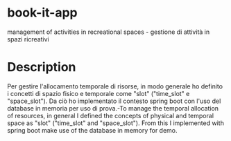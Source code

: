 # book-it-app
management of activities in recreational spaces - gestione di attività in spazi ricreativi

# Description

Per gestire  l'allocamento temporale di risorse, in modo generale ho definito i concetti di spazio fisico e temporale come "slot" ("time_slot" e "space_slot"). Da ciò ho implementato il contesto spring boot con l'uso del database in memoria per uso di prova.-To manage the temporal allocation of resources, in general I defined the concepts of physical and temporal space as "slot" ("time_slot" and "space_slot"). From this I implemented with spring boot make use of the database in memory for demo.
